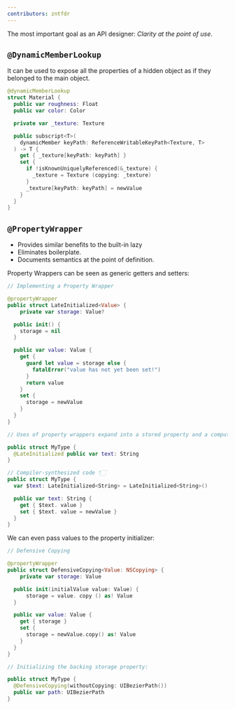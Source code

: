 ```yaml
---
contributors: zntfdr
---
```


The most important goal as an API designer: _Clarity at the point of use_.

## `@DynamicMemberLookup`

It can be used to expose all the properties of a hidden object as if they belonged to the main object.

```swift
@dynamicMemberLookup
struct Material { 
  public var roughness: Float
  public var color: Color 

  private var _texture: Texture 

  public subscript<T>(
  	dynamicMember keyPath: ReferenceWritableKeyPath<Texture, T>
  ) -> T { 
  	get { _texture[keyPath: keyPath] }
  	set { 
      if !isKnownUniquelyReferenced(&_texture) { 
      	_texture = Texture (copying: _texture) 
      }
      _texture[keyPath: keyPath] = newValue 
    }
  }
}
```

## `@PropertyWrapper`

- Provides similar benefits to the built-in lazy
- Eliminates boilerplate.
- Documents semantics at the point of definition.

Property Wrappers can be seen as generic getters and setters:

```swift
// Implementing a Property Wrapper 

@propertyWrapper 
public struct LateInitialized<Value> { 
	private var storage: Value?

  public init() { 
    storage = nil 
  }

  public var value: Value {
  	get { 
      guard let value = storage else {
      	fatalError("value has not yet been set!") 
      } 
      return value 
    }
    set { 
      storage = newValue 
    }
  }
}
```

```swift
// Uses of property wrappers expand into a stored property and a computed property public 

public struct MyType {
  @LateInitialized public var text: String 
}

// Compiler-synthesized code 👇🏻
public struct MyType {
  var $text: LateInitialized<String> = LateInitialized<String>()

  public var text: String { 
  	get { $text. value } 
  	set { $text. value = newValue }
  }
}
```

We can even pass values to the property initializer:

```swift
// Defensive Copying 

@propertyWrapper 
public struct DefensiveCopying<Value: NSCopying> {
	private var storage: Value 

  public init(initialValue value: Value) {
	  storage = value. copy () as! Value 
  }

  public var value: Value {
  	get { storage } 
  	set { 
      storage = newValue.copy() as! Value 
    }
  }
}
```

```swift
// Initializing the backing storage property: 

public struct MyType { 
  @DefensiveCopying(withoutCopying: UIBezierPath())
  public var path: UIBezierPath 
}
```
